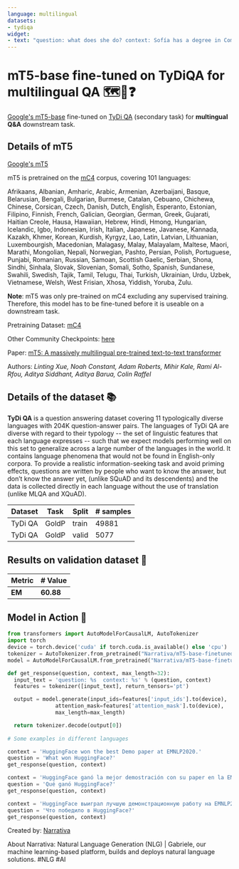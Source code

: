 ```yaml
---
language: multilingual
datasets:
- tydiqa
widget:
- text: "question: what does she do? context: Sofía has a degree in Communications and public relations agency experience where she was in charge of monitoring and managing PR strategy including relations with the media and journalists."
---
```


# mT5-base fine-tuned on TyDiQA for multilingual QA 🗺📖❓
[Google's mT5-base](https://huggingface.co/google/mt5-base) fine-tuned on [TyDi QA](https://huggingface.co/nlp/viewer/?dataset=tydiqa&config=secondary_task) (secondary task) for **multingual Q&A** downstream task.

## Details of mT5

[Google's mT5](https://github.com/google-research/multilingual-t5)

mT5 is pretrained on the [mC4](https://www.tensorflow.org/datasets/catalog/c4#c4multilingual) corpus, covering 101 languages:

Afrikaans, Albanian, Amharic, Arabic, Armenian, Azerbaijani, Basque, Belarusian, Bengali, Bulgarian, Burmese, Catalan, Cebuano, Chichewa, Chinese, Corsican, Czech, Danish, Dutch, English, Esperanto, Estonian, Filipino, Finnish, French, Galician, Georgian, German, Greek, Gujarati, Haitian Creole, Hausa, Hawaiian, Hebrew, Hindi, Hmong, Hungarian, Icelandic, Igbo, Indonesian, Irish, Italian, Japanese, Javanese, Kannada, Kazakh, Khmer, Korean, Kurdish, Kyrgyz, Lao, Latin, Latvian, Lithuanian, Luxembourgish, Macedonian, Malagasy, Malay, Malayalam, Maltese, Maori, Marathi, Mongolian, Nepali, Norwegian, Pashto, Persian, Polish, Portuguese, Punjabi, Romanian, Russian, Samoan, Scottish Gaelic, Serbian, Shona, Sindhi, Sinhala, Slovak, Slovenian, Somali, Sotho, Spanish, Sundanese, Swahili, Swedish, Tajik, Tamil, Telugu, Thai, Turkish, Ukrainian, Urdu, Uzbek, Vietnamese, Welsh, West Frisian, Xhosa, Yiddish, Yoruba, Zulu.

**Note**: mT5 was only pre-trained on mC4 excluding any supervised training. Therefore, this model has to be fine-tuned before it is useable on a downstream task.

Pretraining Dataset: [mC4](https://www.tensorflow.org/datasets/catalog/c4#c4multilingual)

Other Community Checkpoints: [here](https://huggingface.co/models?search=mt5)

Paper: [mT5: A massively multilingual pre-trained text-to-text transformer](https://arxiv.org/abs/2010.11934)

Authors: *Linting Xue, Noah Constant, Adam Roberts, Mihir Kale, Rami Al-Rfou, Aditya Siddhant, Aditya Barua, Colin Raffel* 


## Details of the dataset 📚 

**TyDi QA** is a question answering dataset covering 11 typologically diverse languages with 204K question-answer pairs. The languages of TyDi QA are diverse with regard to their typology -- the set of linguistic features that each language expresses -- such that we expect models performing well on this set to generalize across a large number of the languages in the world. It contains language phenomena that would not be found in English-only corpora. To provide a realistic information-seeking task and avoid priming effects, questions are written by people who want to know the answer, but don’t know the answer yet, (unlike SQuAD and its descendents) and the data is collected directly in each language without the use of translation (unlike MLQA and XQuAD).

| Dataset  | Task | Split | # samples |
| -------- | ----- |------| --------- |
| TyDi QA | GoldP  | train| 49881     |
| TyDi QA | GoldP  | valid| 5077      | 



## Results on validation dataset 📝

| Metric | # Value   |
| ------ | --------- |
| **EM** | **60.88** |



## Model in Action 🚀

```python
from transformers import AutoModelForCausalLM, AutoTokenizer
import torch
device = torch.device('cuda' if torch.cuda.is_available() else 'cpu')
tokenizer = AutoTokenizer.from_pretrained("Narrativa/mT5-base-finetuned-tydiQA-xqa")
model = AutoModelForCausalLM.from_pretrained("Narrativa/mT5-base-finetuned-tydiQA-xqa").to(device)

def get_response(question, context, max_length=32):
  input_text = 'question: %s  context: %s' % (question, context)
  features = tokenizer([input_text], return_tensors='pt')

  output = model.generate(input_ids=features['input_ids'].to(device), 
               attention_mask=features['attention_mask'].to(device),
               max_length=max_length)

  return tokenizer.decode(output[0])
  
# Some examples in different languages

context = 'HuggingFace won the best Demo paper at EMNLP2020.'
question = 'What won HuggingFace?'
get_response(question, context)

context = 'HuggingFace ganó la mejor demostración con su paper en la EMNLP2020.'
question = 'Qué ganó HuggingFace?'
get_response(question, context)

context = 'HuggingFace выиграл лучшую демонстрационную работу на EMNLP2020.'
question = 'Что победило в HuggingFace?'
get_response(question, context)
```

Created by: [Narrativa](https://www.narrativa.com/)

About Narrativa: Natural Language Generation (NLG) | Gabriele, our machine learning-based platform, builds and deploys natural language solutions. #NLG #AI